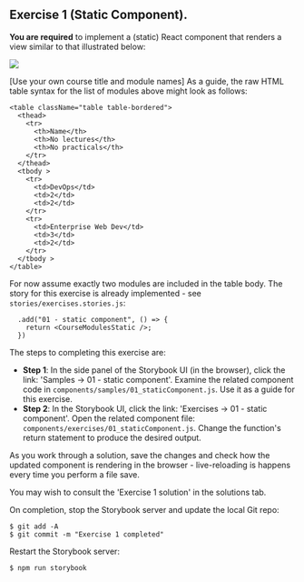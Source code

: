 ## Exercise 1 (Static Component).

__You are required__ to implement a (static) React component that renders a view similar to that illustrated below:

![][exercise1]

[Use your own course title and module names]
As a guide, the raw HTML table syntax for the list of modules above might look as follows:
~~~
<table className="table table-bordered">
  <thead>
    <tr>
      <th>Name</th>
      <th>No lectures</th>
      <th>No practicals</th>
    </tr>
  </thead>
  <tbody >
    <tr>
      <td>DevOps</td>
      <td>2</td>
      <td>2</td>
    </tr>
    <tr>
      <td>Enterprise Web Dev</td>
      <td>3</td>
      <td>2</td>
    </tr>
  </tbody >
</table>
~~~
For now assume exactly two modules are included in the table body. The story for this exercise is already implemented - see `stories/exercises.stories.js`:
~~~
  .add("01 - static component", () => {
    return <CourseModulesStatic />;
  })
~~~
The steps to completing this exercise are:

+ __Step 1__: In the side panel of the Storybook UI (in the browser), click the link: 'Samples -> 01 - static component'. Examine the related component code in `components/samples/01_staticComponent.js`. Use it as a guide for this exercise.
+ __Step 2__: In the Storybook UI, click the link: 'Exercises -> 01 - static component'. Open the related component file:  `components/exercises/01_staticComponent.js`. Change the function's return statement to produce the desired output. 

As you work through a solution, save the changes and check how the updated component is rendering in the browser - live-reloading is happens every time you perform a file save. 

You may wish to consult the 'Exercise 1 solution' in the solutions tab.

On completion, stop the Storybook server and update the local Git repo:
~~~
$ git add -A
$ git commit -m "Exercise 1 completed"
~~~
Restart the Storybook server:
~~~
$ npm run storybook
~~~
[exercise1]: ./img/exercise1.png      
